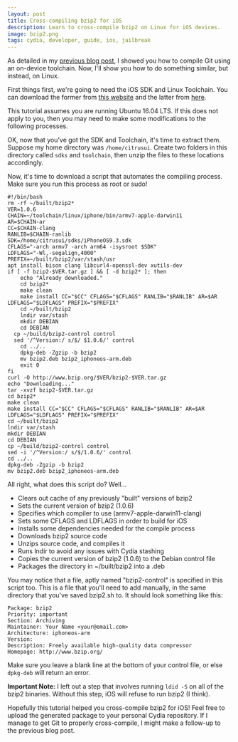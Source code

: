 ```yaml
---
layout: post
title: Cross-compiling bzip2 for iOS
description: Learn to cross-compile bzip2 on Linux for iOS devices.
image: bzip2.png
tags: cydia, developer, guide, ios, jailbreak
---
```


As detailed in my [previous blog post](https://citrusui.me/blog/2016/04/30/compiling-git-on-ios/), I showed you how to compile Git using an on-device toolchain. Now, I'll show you how to do something similar, but instead, on Linux.

First things first, we're going to need the iOS SDK and Linux Toolchain. You can download the former from [this website](https://sdks.website) and the latter from [here](https://developer.angelxwind.net/Linux/).

This tutorial assumes you are running Ubuntu 16.04 LTS. If this does not apply to you, then you may need to make some modifications to the following processes.

<!-- break -->

OK, now that you've got the SDK and Toolchain, it's time to extract them. Suppose my home directory was `/home/citrusui`.  Create two folders in this directory called `sdks` and `toolchain`, then unzip the files to these locations accordingly.

Now, it's time to download a script that automates the compiling process. Make sure you run this process as root or sudo!

```
#!/bin/bash
rm -rf ~/built/bzip2*
VER=1.0.6
CHAIN=~/toolchain/linux/iphone/bin/armv7-apple-darwin11
AR=$CHAIN-ar
CC=$CHAIN-clang
RANLIB=$CHAIN-ranlib
SDK=/home/citrusui/sdks/iPhoneOS9.3.sdk
CFLAGS="-arch armv7 -arch arm64 -isysroot $SDK"
LDFLAGS="-Wl,-segalign,4000"
PREFIX=~/built/bzip2/var/stash/usr
apt install bison clang libcurl4-openssl-dev xutils-dev
if [ -f bzip2-$VER.tar.gz ] && [ -d bzip2* ]; then
	echo "Already downloaded."
	cd bzip2*
	make clean
	make install CC="$CC" CFLAGS="$CFLAGS" RANLIB="$RANLIB" AR=$AR LDFLAGS="$LDFLAGS" PREFIX="$PREFIX"
	cd ~/built/bzip2
	lndir var/stash
	mkdir DEBIAN
	cd DEBIAN
  cp ~/build/bzip2-control control
  sed '/^Version:/ s/$/ $1.0.6/' control
	cd ../..
	dpkg-deb -Zgzip -b bzip2
	mv bzip2.deb bzip2_iphoneos-arm.deb
	exit 0
fi
curl -O http://www.bzip.org/$VER/bzip2-$VER.tar.gz
echo "Downloading..."
tar -xvzf bzip2-$VER.tar.gz
cd bzip2*
make clean
make install CC="$CC" CFLAGS="$CFLAGS" RANLIB="$RANLIB" AR=$AR LDFLAGS="$LDFLAGS" PREFIX="$PREFIX"
cd ~/built/bzip2
lndir var/stash
mkdir DEBIAN
cd DEBIAN
cp ~/build/bzip2-control control
sed -i '/^Version:/ s/$/1.0.6/' control
cd ../..
dpkg-deb -Zgzip -b bzip2
mv bzip2.deb bzip2_iphoneos-arm.deb
```

All right, what does this script do? Well...

- Clears out cache of any previously "built" versions of bzip2
- Sets the current version of bzip2 (1.0.6)
- Specifies which compiler to use (armv7-apple-darwin11-clang)
- Sets some CFLAGS and LDFLAGS in order to build for iOS
- Installs some dependencies needed for the compile process
- Downloads bzip2 source code
- Unzips source code, and compiles it
- Runs lndir to avoid any issues with Cydia stashing
- Copies the current version of bzip2 (1.0.6) to the Debian control file
- Packages the directory in ~/built/bzip2 into a .deb

You may notice that a file, aptly named "bzip2-control" is specified in this script too. This is a file that you'll need to add manually, in the same directory that you've saved bzip2.sh to. It should look something like this:

```
Package: bzip2
Priority: important
Section: Archiving
Maintainer: Your Name <your@email.com>
Architecture: iphoneos-arm
Version:
Description: Freely available high-quality data compressor
Homepage: http://www.bzip.org/
```

Make sure you leave a blank line at the bottom of your control file, or else `dpkg-deb` will return an error.

**Important Note:** I left out a step that involves running `ldid -S` on all of the bzip2 binaries. Without this step, iOS will refuse to run bzip2 (I think).

Hopefully this tutorial helped you cross-compile bzip2 for iOS! Feel free to upload the generated package to your personal Cydia repository. If I manage to get Git to properly cross-compile, I might make a follow-up to the previous blog post.
